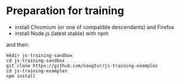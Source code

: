 # Preparation for training

- install Chromium (or one of compatible descendants) and Firefox
- install Node.js (latest stable) with npm

and then:

```
mkdir js-training-sandbox
cd js-training-sandbox
git clone https://github.com/naugtur/js-training-examples
cd js-training-examples
npm install
```
